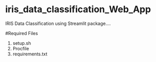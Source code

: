 # iris_data_classification_Web_App
IRIS Data Classification using Streamlit package.... 

#Required Files
1. setup.sh
2. Procfile
3. requirements.txt

